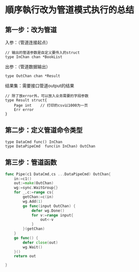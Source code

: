 # 順序執行改为管道模式执行的总结

## 第一步：改为管道
入参：（管道连接起点）

```bigquery
// 输出的管道参数是自定义要传入的struct
type InChan chan *BookList
```

出参：（管道数据输出）

```bigquery
type OutChan chan *Result
```

结果集：需要接口管道output的结果

```
// 除了放error外，可以放入业务需要的字段参数
type Result struct{
	Page int	// 打印的csv以1000为一页
	Err error
}
```

## 第二步：定义管道命令类型
```bigquery
type DataCmd func() InChan
type DataPipeCmd  func(in InChan) OutChan
```

## 第三步：管道函数
```go
func Pipe(c1 DataCmd,cs ...DataPipeCmd) OutChan{
	in:=c1()
	out:=make(OutChan)
	wg:=sync.WaitGroup{}
	for _,c:=range cs{
		getChan:=c(in)
		wg.Add(1)
		go func(input OutChan) {
			defer wg.Done()
			for v:=range input{
				out<-v
			}
		}(getChan)
	}
	go func() {
		defer close(out)
		wg.Wait()
	}()
	return out

}
```
